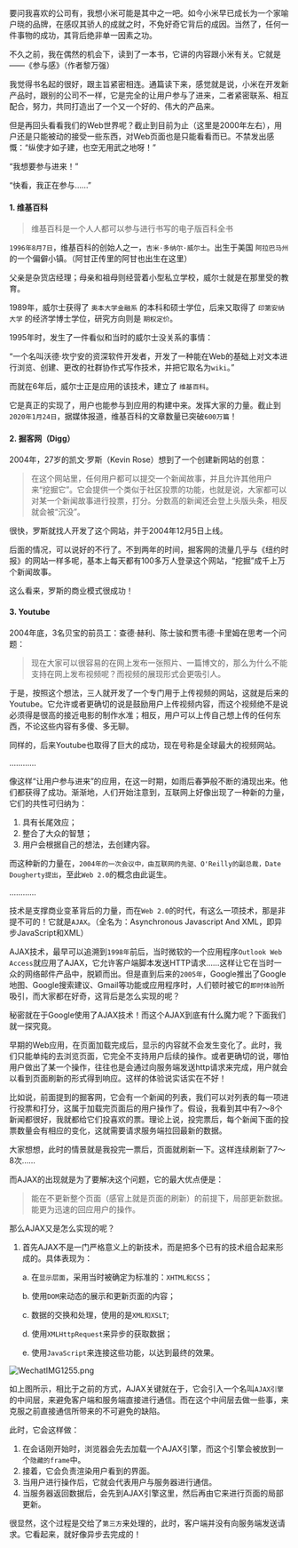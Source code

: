要问我喜欢的公司有，我想小米可能是其中之一吧。如今小米早已成长为一个家喻户晓的品牌，在感叹其骄人的成就之时，不免好奇它背后的成因。当然了，任何一件事物的成功，其背后绝非单一因素之功。

不久之前，我在偶然的机会下，读到了一本书，它讲的内容跟小米有关。它就是——《参与感》（作者黎万强）

我觉得书名起的很好，跟主旨紧密相连。通篇读下来，感觉就是说，小米在开发新产品时，跟别的公司不一样，它是完全的让用户参与了进来，二者紧密联系、相互配合，努力，共同打造出了一个又一个好的、伟大的产品来。

但是再回头看看我们的Web世界呢？截止到目前为止（这里是2000年左右），用户还是只能被动的接受一些东西，对Web页面也是只能看看而已。不禁发出感慨：“纵使才如子建，也空无用武之地呀！”

“我想要参与进来！”

“快看，我正在参与……”

#### 1. 维基百科

> 维基百科是一个人人都可以参与进行书写的电子版百科全书

`1996年8月7日`，维基百科的创始人之一，`吉米·多纳尔·威尔士`。出生于美国 `阿拉巴马州` 的一个偏僻小镇。（阿甘正传里的阿甘也出生在这里）

父亲是杂货店经理；母亲和祖母则经营着小型私立学校，威尔士就是在那里受的教育。

1989年，威尔士获得了 `奥本大学金融系` 的本科和硕士学位，后来又取得了 `印第安纳大学` 的经济学博士学位，研究方向则是 `期权定价`。

1995年时，发生了一件看似和当时的威尔士没关系的事情：

“一个名叫沃德·坎宁安的资深软件开发者，开发了一种能在Web的基础上对文本进行浏览、创建、更改的社群协作式写作技术，并把它取名为`wiki`。”

而就在6年后，威尔士正是应用的该技术，建立了 `维基百科`。

它是真正的实现了，用户也能参与到应用的构建中来。发挥大家的力量。截止到`2020年1月24日`，据媒体报道，维基百科的文章数量已突破`600万篇`！

#### 2. 掘客网（Digg）

2004年，27岁的凯文·罗斯（Kevin Rose）想到了一个创建新网站的创意：

> 在这个网站里，任何用户都可以提交一个新闻故事，并且允许其他用户来“挖掘它”。它会提供一个类似于社区投票的功能，也就是说，大家都可以对某一个新闻故事进行投票，打分。分数高的新闻还会登上头版头条，相反就会被“沉没”。

很快，罗斯就找人开发了这个网站，并于2004年12月5日上线。

后面的情况，可以说好的不行了。不到两年的时间，掘客网的流量几乎与《纽约时报》的网站一样多呢，基本上每天都有100多万人登录这个网站，“挖掘”成千上万个新闻故事。

这么看来，罗斯的商业模式很成功！

#### 3. Youtube

2004年底，3名贝宝的前员工：查德·赫利、陈士骏和贾韦德·卡里姆在思考一个问题：

> 现在大家可以很容易的在网上发布一张照片、一篇博文的，那么为什么不能支持在网上发布视频呢？而视频的展现形式会更吸引人。

于是，按照这个想法，三人就开发了一个专门用于上传视频的网站，这就是后来的Youtube。它允许或者更确切的说是鼓励用户上传视频内容，而这个视频绝不是说必须得是很高的接近电影的制作水准；相反，用户可以上传自己想上传的任何东西，不论这些内容有多傻、多无聊。

同样的，后来Youtube也取得了巨大的成功，现在号称是全球最大的视频网站。

…………

像这样“让用户参与进来”的应用，在这一时期，如雨后春笋般不断的涌现出来。他们都获得了成功。渐渐地，人们开始注意到，互联网上好像出现了一种新的力量，它们的共性可归纳为：

1. 具有长尾效应；
2. 整合了大众的智慧；
3. 用户会根据自己的想法，去创建内容。

而这种新的力量在，`2004年的一次会议中，由互联网的先驱、O'Reilly的副总裁，Date Dougherty提出`，至此`Web 2.0`的概念由此诞生。

…………

技术是支撑商业变革背后的力量，而在`Web 2.0`的时代，有这么一项技术，那是非提不可的！它就是`AJAX`。（全名为：Asynchronous Javascript And XML，即异步JavaScript和XML）

AJAX技术，最早可以追溯到`1998年`前后，当时微软的一个应用程序`Outlook Web Access`就应用了AJAX，它允许客户端脚本发送HTTP请求……这样让它在当时一众的网络邮件产品中，脱颖而出。但是直到后来的`2005年`，Google推出了Google地图、Google搜索建议、Gmail等功能或应用程序时，人们顿时被它的`即时体验`所吸引，而大家都在好奇，这背后是怎么实现的呢？

秘密就在于Google使用了AJAX技术！而这个AJAX到底有什么魔力呢？下面我们就一探究竟。

早期的Web应用，在页面加载完成后，显示的内容就不会发生变化了。此时，我们只能单纯的去浏览页面，它完全不支持用户后续的操作。或者更确切的说，哪怕用户做出了某一个操作，往往也是会通过向服务端发送http请求来完成，用户就会以看到页面刷新的形式得到响应。这样的体验说实话实在不好！

比如说，前面提到的掘客网，它会有一个新闻的列表，我们可以对列表的每一项进行投票和打分，这属于加载完页面后的用户操作了。假设，我看到其中有7～8个新闻都很好，我就都给它们投喜欢的票。理论上说，投完票后，每个新闻下面的投票数量会有相应的变化，这就需要请求服务端拉回最新的数据。

大家想想，此时的情景就是我投完一票后，页面就刷新一下。这样连续刷新了7～8次……

而AJAX的出现就是为了要解决这个问题，它的最大优点便是：

> 能在不更新整个页面（感官上就是页面的刷新）的前提下，局部更新数据。能更为迅速的回应用户的操作。

那么AJAX又是怎么实现的呢？

1. 首先AJAX不是一门严格意义上的新技术，而是把多个已有的技术组合起来形成的。具体表现为：
    
    a. 在`显示层面`，采用当时被确定为标准的：`XHTML和CSS`；
    
    b. 使用`DOM`来动态的展示和更新页面的内容；
   
    c. 数据的交换和处理，使用的是`XML和XSLT`;
    
    d. 使用`XMLHttpRequest`来异步的获取数据；
    
    e. 使用`JavaScript`来连接这些功能，以达到最终的效果。
        

![WechatIMG1255.png](https://p3-juejin.byteimg.com/tos-cn-i-k3u1fbpfcp/73adb1249d894711a76fe98eaeee81f9~tplv-k3u1fbpfcp-watermark.image?)

如上图所示，相比于之前的方式，AJAX关键就在于，它会引入一个名叫`AJAX引擎`的中间层，来避免客户端和服务端直接进行通信。而在这个中间层去做一些事，来克服之前直接通信所带来的不可避免的缺陷。

此时，它会这样做：

1. 在会话刚开始时，浏览器会先去加载一个AJAX引擎，而这个引擎会被放到一个`隐藏的frame`中。
2. 接着，它会负责渲染用户看到的界面。
3. 当用户进行操作后，它就会代表用户与服务器进行通信。
4. 当服务器返回数据后，会先到AJAX引擎这里，然后再由它来进行页面的局部更新。


很显然，这个过程是交给了`第三方`来处理的，此时，客户端并没有向服务端发送请求。它看起来，就好像异步去完成的！
